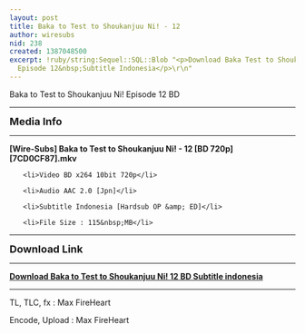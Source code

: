 ```yaml
---
layout: post
title: Baka to Test to Shoukanjuu Ni! - 12
author: wiresubs
nid: 238
created: 1387048500
excerpt: !ruby/string:Sequel::SQL::Blob "<p>Download Baka Test to Shoukanjuu Ni! BD
  Episode 12&nbsp;Subtitle Indonesia</p>\r\n"
---
```

<p class="rtecenter">Baka to Test to Shoukanjuu Ni! Episode 12&nbsp;BD</p>

<div>
<hr />
<p><strong><span style="font-size:18px">Media Info</span></strong></p>

<hr />
<p><strong>[Wire-Subs] Baka to Test to Shoukanjuu Ni! - 12&nbsp;[BD 720p][7CD0CF87</strong><strong>].mkv</strong></p>

<ul>
	<li>Video BD x264 10bit 720p</li>
	<li>Audio AAC 2.0 [Jpn]</li>
	<li>Subtitle Indonesia [Hardsub OP &amp; ED]</li>
	<li>File Size : 115&nbsp;MB</li>
</ul>

<hr />
<p><span style="font-size:18px"><strong>Download Link</strong></span></p>

<hr />
<p><strong><a href="http://d.wire-subs.com/1ddKQMf" target="_blank">Download Baka to Test to Shoukanjuu Ni! 12&nbsp;BD Subtitle indonesia</a></strong></p>

<hr />
<p>TL, TLC, fx&nbsp;: Max FireHeart<br />
Encode, Upload : Max FireHeart</p>
</div>
